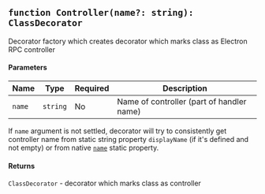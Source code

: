 ## `function Controller(name?: string): ClassDecorator`

Decorator factory which creates decorator which marks class as Electron RPC controller

#### Parameters

| Name   | Type     | Required | Description                               |
| ------ | -------- | -------- | ----------------------------------------- |
| `name` | `string` | No       | Name of controller (part of handler name) |

If `name` argument is not settled, decorator will try to consistently get controller name from static string property `displayName` (if it's defined and not empty) or from native [`name`](https://developer.mozilla.org/ru/docs/Web/JavaScript/Reference/Global_Objects/Function/name) static property.

#### Returns

`ClassDecorator` - decorator which marks class as controller
